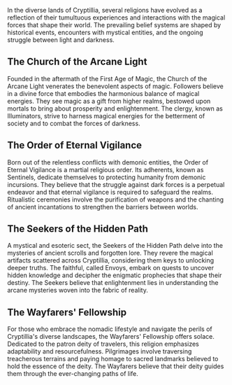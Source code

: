 In the diverse lands of Cryptillia, several religions have evolved as a reflection of their tumultuous experiences and interactions with the magical forces that shape their world. The prevailing belief systems are shaped by historical events, encounters with mystical entities, and the ongoing struggle between light and darkness.

## The Church of the Arcane Light
Founded in the aftermath of the First Age of Magic, the Church of the Arcane Light venerates the benevolent aspects of magic. Followers believe in a divine force that embodies the harmonious balance of magical energies. They see magic as a gift from higher realms, bestowed upon mortals to bring about prosperity and enlightenment. The clergy, known as Illuminators, strive to harness magical energies for the betterment of society and to combat the forces of darkness.

## The Order of Eternal Vigilance
Born out of the relentless conflicts with demonic entities, the Order of Eternal Vigilance is a martial religious order. Its adherents, known as Sentinels, dedicate themselves to protecting humanity from demonic incursions. They believe that the struggle against dark forces is a perpetual endeavor and that eternal vigilance is required to safeguard the realms. Ritualistic ceremonies involve the purification of weapons and the chanting of ancient incantations to strengthen the barriers between worlds.

## The Seekers of the Hidden Path
A mystical and esoteric sect, the Seekers of the Hidden Path delve into the mysteries of ancient scrolls and forgotten lore. They revere the magical artifacts scattered across Cryptillia, considering them keys to unlocking deeper truths. The faithful, called Envoys, embark on quests to uncover hidden knowledge and decipher the enigmatic prophecies that shape their destiny. The Seekers believe that enlightenment lies in understanding the arcane mysteries woven into the fabric of reality.

## The Wayfarers' Fellowship
For those who embrace the nomadic lifestyle and navigate the perils of Cryptillia's diverse landscapes, the Wayfarers' Fellowship offers solace. Dedicated to the patron deity of travelers, this religion emphasizes adaptability and resourcefulness. Pilgrimages involve traversing treacherous terrains and paying homage to sacred landmarks believed to hold the essence of the deity. The Wayfarers believe that their deity guides them through the ever-changing paths of life.